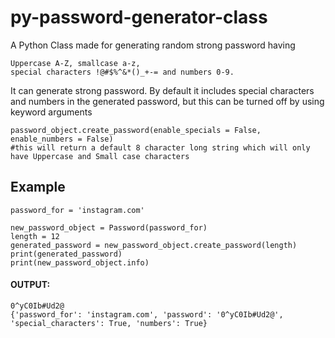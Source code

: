 # py-password-generator-class
A Python Class made for generating random strong password having 
```
Uppercase A-Z, smallcase a-z, 
special characters !@#$%^&*()_+-= and numbers 0-9.
```
It can generate strong password.
By default it includes special characters and numbers in the generated password, but this can be turned off by using keyword arguments 
```
password_object.create_password(enable_specials = False, enable_numbers = False)
#this will return a default 8 character long string which will only have Uppercase and Small case characters
```

## Example 
```
password_for = 'instagram.com'

new_password_object = Password(password_for)
length = 12 
generated_password = new_password_object.create_password(length)
print(generated_password)
print(new_password_object.info)
```
#### OUTPUT: 
```
0^yC0Ib#Ud2@
{'password_for': 'instagram.com', 'password': '0^yC0Ib#Ud2@', 'special_characters': True, 'numbers': True}
```
